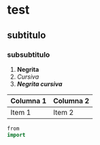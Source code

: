 # test
## subtitulo
### subsubtitulo
1. **Negrita**
2. *Cursiva*
3. ***Negrita cursiva***

| Columna 1 | Columna 2 |
| -- | -- |
| Item 1 | Item 2 |

```java
from
import
```